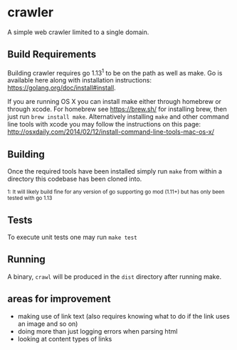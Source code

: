 # crawler

A simple web crawler limited to a single domain.

## Build Requirements

Building crawler requires go 1.13<sup>1</sup> to be on the path as well as make. Go is available here along with 
installation instructions: https://golang.org/doc/install#install.

If you are running OS X you can install make either through homebrew or through xcode. For homebrew see 
https://brew.sh/ for installing brew, then just run `brew install make`. Alternatively installing `make` and other
command line tools with xcode you may follow the instructions on this page: http://osxdaily.com/2014/02/12/install-command-line-tools-mac-os-x/

## Building

Once the required tools have been installed simply run `make` from within a directory this codebase has been cloned into.

<sup>1: It will likely build fine for any version of go supporting go mod (1.11+) but has only been tested with go 1.13</sup>

## Tests

To execute unit tests one may run `make test`

## Running

A binary, `crawl` will be produced in the `dist` directory after running make.

## areas for improvement

 * making use of link text (also requires knowing what to do if the link uses an image and so on)
 * doing more than just logging errors when parsing html
 * looking at content types of links